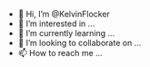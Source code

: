- 👋 Hi, I’m @KelvinFlocker
- 👀 I’m interested in ...
- 🌱 I’m currently learning ...
- 💞️ I’m looking to collaborate on ...
- 📫 How to reach me ...

<!---
KelvinFlocker/KelvinFlocker is a ✨ special ✨ repository because its `README.md` (this file) appears on your GitHub profile.
You can click the Preview link to take a look at your changes.
--->
